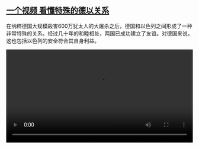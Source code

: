 <!--1622119628000-->
[一个视频 看懂特殊的德以关系](https://www.dw.com/zh/%E4%B8%80%E4%B8%AA%E8%A7%86%E9%A2%91%20%E7%9C%8B%E6%87%82%E7%89%B9%E6%AE%8A%E7%9A%84%E5%BE%B7%E4%BB%A5%E5%85%B3%E7%B3%BB/a-57688672)
------

<p>在纳粹德国大规模殺害600万犹太人的大屠杀之后，德国和以色列之间形成了一种非常特殊的关系。经过几十年的和睦相处，两国已成功建立了友谊。对德国来说，这也包括以色列的安全符合其自身利益。</small></p><video src="https://tvdownloaddw-a.akamaihd.net/dwtv_video/flv/vdt_zh/2021/bchi210527_001_9dd7bdw-isarel-cn_sd_sor.mp4" controls style="width:100%"></video>
